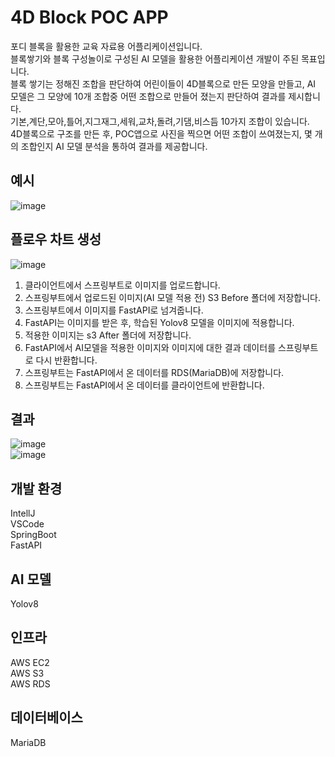 # 4D Block POC APP 

포디 블록을 활용한 교육 자료용 어플리케이션입니다.</br>
블록쌓기와 블록 구성놀이로 구성된 AI 모델을 활용한 어플리케이션 개발이 주된 목표입니다.</br>
블록 쌓기는 정해진 조합을 판단하여 어린이들이 4D블록으로 만든 모양을 만들고, AI 모델은 그 모양에 10개 조합중 어떤 조합으로 만들어 졌는지 판단하여 결과를 제시합니다.</br>
기본,계단,모아,틀어,지그재그,세워,교차,돌려,기댐,비스듬 10가지 조합이 있습니다.</br>
4D블록으로 구조를 만든 후, POC앱으로 사진을 찍으면 어떤 조합이 쓰여졌는지, 몇 개의 조합인지 AI 모델 분석을 통하여 결과를 제공합니다.

## 예시
![image](https://github.com/kimys5278/4dLand_PocAPP/assets/107562291/2b8377d0-db1b-4499-a398-37586962438f)</br>

## 플로우 차트 생성
![image](https://github.com/kimys5278/4dLand_PocAPP/assets/107562291/acbaa140-3f1b-42c8-9674-831bcf01e944)</br>
1. 클라이언트에서 스프링부트로 이미지를 업로드합니다.</br>
2. 스프링부트에서 업로드된 이미지(AI 모델 적용 전) S3 Before 폴더에 저장합니다.</br>
3. 스프링부트에서 이미지를 FastAPI로 넘겨줍니다.</br>
4. FastAPI는 이미지를 받은 후, 학습된 Yolov8 모델을 이미지에 적용합니다.</br>
5. 적용한 이미지는 s3 After 폴더에 저장합니다.</br>
6. FastAPI에서 AI모델을 적용한 이미지와 이미지에 대한 결과 데이터를 스프링부트로 다시 반환합니다.</br>
7. 스프링부트는 FastAPI에서 온 데이터를 RDS(MariaDB)에 저장합니다.</br>
8. 스프링부트는 FastAPI에서 온 데이터를 클라이언트에 반환합니다.</br>

## 결과 
![image](https://github.com/kimys5278/4dLand_PocAPP/assets/107562291/0d349927-37b2-447b-9285-090c35cea987)</br>
![image](https://github.com/kimys5278/4dLand_PocAPP/assets/107562291/235769fd-240f-42e0-ae86-7c493975f7d9)</br>

## 개발 환경
IntellJ</br>
VSCode</br>
SpringBoot</br>
FastAPI</br>

## AI 모델
Yolov8</br>

## 인프라
AWS EC2</br>
AWS S3</br>
AWS RDS</br>

## 데이터베이스
MariaDB</br>
